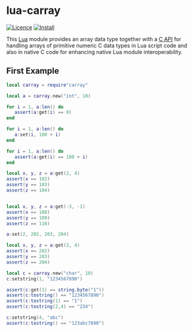 # lua-carray 
[![Licence](http://img.shields.io/badge/Licence-MIT-brightgreen.svg)](LICENSE)
[![Install](https://img.shields.io/badge/Install-LuaRocks-brightgreen.svg)](https://luarocks.org/modules/osch/carray)

<!-- ---------------------------------------------------------------------------------------- -->

This [Lua] module provides an array data type together with a [C API](./src/carray_capi.h)
for handling arrays of primitive numeric C data types in Lua script code and also in native 
C code for enhancing native Lua module interoperability. 

[Lua]: https://www.lua.org

<!-- ---------------------------------------------------------------------------------------- -->

## First Example

 ```lua
local carray = require"carray"

local a = carray.new("int", 10)

for i = 1, a:len() do
    assert(a:get(i) == 0)
end

for i = 1, a:len() do
    a:set(i, 100 + i)
end

for i = 1, a:len() do
    assert(a:get(i) == 100 + i)
end

local x, y, z = a:get(2, 4)
assert(x == 102)
assert(y == 103)
assert(z == 104)


local x, y, z = a:get(-3, -1)
assert(x == 108)
assert(y == 109)
assert(z == 110)

a:set(2, 202, 203, 204)

local x, y, z = a:get(2, 4)
assert(x == 202)
assert(y == 203)
assert(z == 204)

local c = carray.new("char", 10)
c:setstring(1, "1234567890")

assert(c:get(1) == string.byte("1"))
assert(c:tostring() == "1234567890")
assert(c:tostring(1) == "1")
assert(c:tostring(2,4) == "234")

c:setstring(4, "abc")
assert(c:tostring() == "123abc7890")
```

<!-- ---------------------------------------------------------------------------------------- -->
